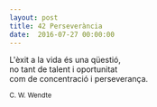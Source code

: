 ```yaml
---
layout: post
title: 42 Perseverància
date:  2016-07-27 00:00:00
---
```



L'èxit a la vida és una qüestió,<br />
no tant de talent i oportunitat<br />
com de concentració i perseverança.

<small>C. W. Wendte</small>
